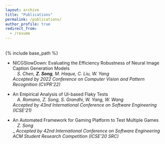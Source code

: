 ```yaml
---
layout: archive
title: "Publications"
permalink: /publications/
author_profile: true
redirect_from:
  - /resume
---
```


<br>
{% include base_path %}

* NICGSlowDown: Evaluating the Efficiency Robustness of Neural Image Caption Generation Models <br> 
&ensp;&ensp;_S. Chen, __Z. Song__, M. Haque, C. Liu, W. Yang_ <br>
  _Accepted by 2022 Conference on Computer Vision and Pattern Recognition (CVPR'22)_

* An Empirical Analysis of UI-based Flaky Tests <br>
&ensp;&ensp;_A. Romano, Z. Song, S. Grandhi, W. Yang, W. Wang_ <br>
  _Accepted by 43nd International Conference on Software Engineering (ICSE'21)_

* An Automated Framework for Gaming Platform to Test Multiple Games <br>
&ensp;&ensp;_Z. Song_ <br>_
  _Accepted by 42nd International Conference on Software Engineering ACM Student Research Competition (ICSE'20 SRC)_
